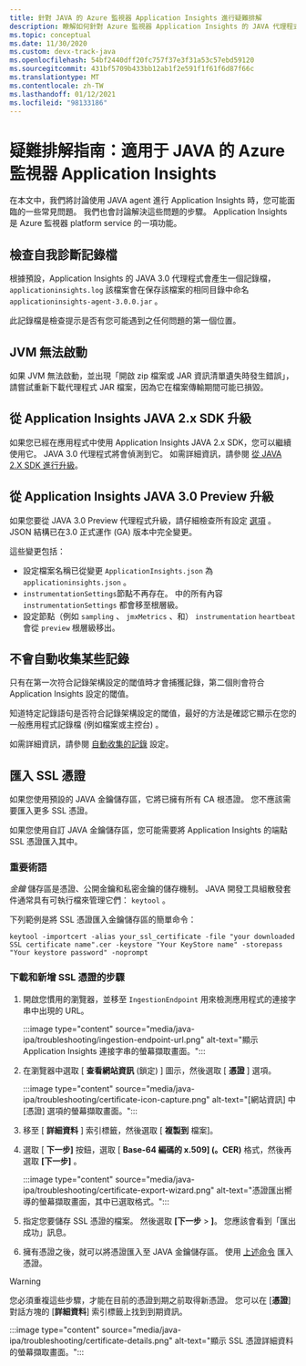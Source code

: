 ```yaml
---
title: 針對 JAVA 的 Azure 監視器 Application Insights 進行疑難排解
description: 瞭解如何針對 Azure 監視器 Application Insights 的 JAVA 代理程式進行疑難排解
ms.topic: conceptual
ms.date: 11/30/2020
ms.custom: devx-track-java
ms.openlocfilehash: 54bf2440dff20fc757f37e3f31a53c57ebd59120
ms.sourcegitcommit: 431bf5709b433bb12ab1f2e591f1f61f6d87f66c
ms.translationtype: MT
ms.contentlocale: zh-TW
ms.lasthandoff: 01/12/2021
ms.locfileid: "98133186"
---
```

# <a name="troubleshooting-guide-azure-monitor-application-insights-for-java"></a>疑難排解指南：適用于 JAVA 的 Azure 監視器 Application Insights

在本文中，我們將討論使用 JAVA agent 進行 Application Insights 時，您可能面臨的一些常見問題。 我們也會討論解決這些問題的步驟。 Application Insights 是 Azure 監視器 platform service 的一項功能。

## <a name="check-the-self-diagnostic-log-file"></a>檢查自我診斷記錄檔

根據預設，Application Insights 的 JAVA 3.0 代理程式會產生一個記錄檔， `applicationinsights.log` 該檔案會在保存該檔案的相同目錄中命名 `applicationinsights-agent-3.0.0.jar` 。

此記錄檔是檢查提示是否有您可能遇到之任何問題的第一個位置。

## <a name="jvm-fails-to-start"></a>JVM 無法啟動

如果 JVM 無法啟動，並出現「開啟 zip 檔案或 JAR 資訊清單遺失時發生錯誤」，請嘗試重新下載代理程式 JAR 檔案，因為它在檔案傳輸期間可能已損毀。

## <a name="upgrade-from-the-application-insights-java-2x-sdk"></a>從 Application Insights JAVA 2.x SDK 升級

如果您已經在應用程式中使用 Application Insights JAVA 2.x SDK，您可以繼續使用它。 JAVA 3.0 代理程式將會偵測到它。 如需詳細資訊，請參閱 [從 JAVA 2.X SDK 進行升級](./java-standalone-upgrade-from-2x.md)。

## <a name="upgrade-from-application-insights-java-30-preview"></a>從 Application Insights JAVA 3.0 Preview 升級

如果您要從 JAVA 3.0 Preview 代理程式升級，請仔細檢查所有設定 [選項](./java-standalone-config.md) 。 JSON 結構已在3.0 正式運作 (GA) 版本中完全變更。

這些變更包括：

-  設定檔案名稱已從變更 `ApplicationInsights.json` 為 `applicationinsights.json` 。
-  `instrumentationSettings`節點不再存在。 中的所有內容 `instrumentationSettings` 都會移至根層級。 
-  設定節點（例如 `sampling` 、 `jmxMetrics` 、和） `instrumentation` `heartbeat` 會從 `preview` 根層級移出。

## <a name="some-logging-is-not-auto-collected"></a>不會自動收集某些記錄

只有在第一次符合記錄架構設定的閾值時才會捕獲記錄，第二個則會符合 Application Insights 設定的閾值。

知道特定記錄語句是否符合記錄架構設定的閾值，最好的方法是確認它顯示在您的一般應用程式記錄檔 (例如檔案或主控台) 。

如需詳細資訊，請參閱 [自動收集的記錄](./java-standalone-config.md#auto-collected-logging) 設定。

## <a name="import-ssl-certificates"></a>匯入 SSL 憑證

如果您使用預設的 JAVA 金鑰儲存區，它將已擁有所有 CA 根憑證。 您不應該需要匯入更多 SSL 憑證。

如果您使用自訂 JAVA 金鑰儲存區，您可能需要將 Application Insights 的端點 SSL 憑證匯入其中。

### <a name="key-terminology"></a>重要術語
*金鑰* 儲存區是憑證、公開金鑰和私密金鑰的儲存機制。 JAVA 開發工具組散發套件通常具有可執行檔來管理它們： `keytool` 。

下列範例是將 SSL 憑證匯入金鑰儲存區的簡單命令：

`keytool -importcert -alias your_ssl_certificate -file "your downloaded SSL certificate name".cer -keystore "Your KeyStore name" -storepass "Your keystore password" -noprompt`

### <a name="steps-to-download-and-add-an-ssl-certificate"></a>下載和新增 SSL 憑證的步驟

1.  開啟您慣用的瀏覽器，並移至 `IngestionEndpoint` 用來檢測應用程式的連接字串中出現的 URL。

    :::image type="content" source="media/java-ipa/troubleshooting/ingestion-endpoint-url.png" alt-text="顯示 Application Insights 連接字串的螢幕擷取畫面。":::

2.  在瀏覽器中選取 [ **查看網站資訊** (鎖定) ] 圖示，然後選取 [ **憑證** ] 選項。

    :::image type="content" source="media/java-ipa/troubleshooting/certificate-icon-capture.png" alt-text="[網站資訊] 中 [憑證] 選項的螢幕擷取畫面。":::

3.  移至 [ **詳細資料** ] 索引標籤，然後選取 [ **複製到** 檔案]。
4.  選取 [ **下一步]** 按鈕，選取 [ **Base-64 編碼的 x.509] (。CER)** 格式，然後再選取 **[下一步]** 。

    :::image type="content" source="media/java-ipa/troubleshooting/certificate-export-wizard.png" alt-text="憑證匯出嚮導的螢幕擷取畫面，其中已選取格式。":::

5.  指定您要儲存 SSL 憑證的檔案。 然後選取 **[下一步**  >  **]**。 您應該會看到「匯出成功」訊息。
6.  擁有憑證之後，就可以將憑證匯入至 JAVA 金鑰儲存區。 使用 [上述命令](#key-terminology) 匯入憑證。

> [!WARNING]
> 您必須重複這些步驟，才能在目前的憑證到期之前取得新憑證。 您可以在 [**憑證**] 對話方塊的 [**詳細資料**] 索引標籤上找到到期資訊。
>
> :::image type="content" source="media/java-ipa/troubleshooting/certificate-details.png" alt-text="顯示 SSL 憑證詳細資料的螢幕擷取畫面。":::
